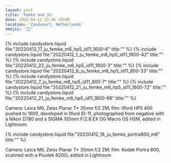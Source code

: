 ```yaml
---
layout: post
title: 'Femke and Ju'
date: 2022-04-12 22:44 +0100
location: 'Zandvoort, Netherlands'
emojis: '🔞🔞'
---
```


{% include candystore.liquid file:"20220412_17_ju_femke_m6_hp5_id11_1600-6" title:"" %}
{% include candystore.liquid file:"20220412_1_ju_femke_m6_hp5_id11_1600-42" title:"" %}
{% include candystore.liquid file:"20220412_22_ju_femke_m6_hp5_id11_1600-3" title:"" %}
{% include candystore.liquid file:"20220412_6_ju_femke_m6_hp5_id11_800-33" title:"" %}
{% include candystore.liquid file:"20220412_7_ju_femke_m6_hp5_id11_800-7" title:"" %}
{% include candystore.liquid file:"20220412_21_ju_femke_m6_hp5_id11_1600-72" title:"" %}
{% include candystore.liquid file:"20220412_21_ju_femke_m6_hp5_id11_1600-68" title:"" %}

Camera: Leica M6, Zeiss Planar T\* 35mm f/2 ZM; film: Ilford HP5 400 pushed to 1600, developed in Ilford ID-11, photographed from negative with a Nikon D780 and a SIGMA 105mm F/2.8 EX DG Macro OS HSM, edited in Lightroom

{% include candystore.liquid file:"20220412_18_ju_femke_portra800_m6" title:"" %}

Camera: Leica M6, Zeiss Planar T\* 35mm f/2 ZM; film: Kodak Portra 800, scanned with a Plustek 8200i, edited in Lightroom
